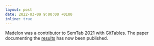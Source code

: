 ```yaml
---
layout: post
date: 2022-03-09 9:00:00 +0100
inline: true
---
```


Madelon was a contributor to SemTab 2021 with GitTables. The paper documenting the [results](http://ceur-ws.org/Vol-3103/paper0.pdf) has now been published.